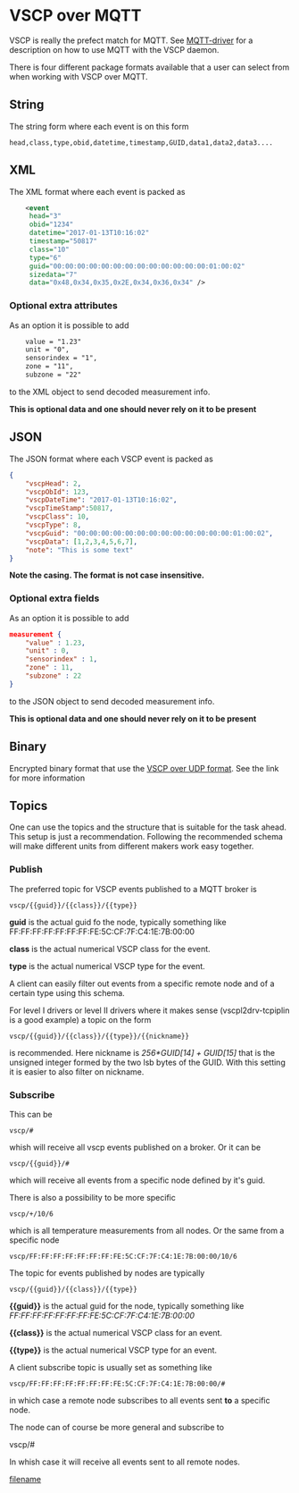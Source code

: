 # VSCP over MQTT

VSCP is really the prefect match for MQTT. See [MQTT-driver](https://github.com/grodansparadis/vscpl2drv-mqtt) for a description on how to use MQTT with the VSCP daemon. 

There is four different package formats available that a user can select from when working with VSCP over MQTT. 

## String

The string form where each event is on this form

    head,class,type,obid,datetime,timestamp,GUID,data1,data2,data3....

## XML

The XML format where each event is packed as

```xml
    <event
     head="3"
     obid="1234"
     datetime="2017-01-13T10:16:02"
     timestamp="50817"
     class="10"
     type="6"
     guid="00:00:00:00:00:00:00:00:00:00:00:00:00:01:00:02"
     sizedata="7"
     data="0x48,0x34,0x35,0x2E,0x34,0x36,0x34" />
```

### Optional extra attributes

As an option it is possible to add

```xml
    value = "1.23"
    unit = "0",
    sensorindex = "1",
    zone = "11",
    subzone = "22"
```

to the XML object to send decoded measurement info. 

**This is optional data and one should never rely on it to be present**

## JSON

The JSON format where each VSCP event is packed as

```json
{
    "vscpHead": 2,
    "vscpObId": 123,
    "vscpDateTime": "2017-01-13T10:16:02",
    "vscpTimeStamp":50817,
    "vscpClass": 10,
    "vscpType": 8,
    "vscpGuid": "00:00:00:00:00:00:00:00:00:00:00:00:00:01:00:02",
    "vscpData": [1,2,3,4,5,6,7],
    "note": "This is some text"
}
```
__Note the casing. The format is **not** case insensitive.__

### Optional extra fields

As an option it is possible to add

```json
measurement {
    "value" : 1.23,
    "unit" : 0,
    "sensorindex" : 1,
    "zone" : 11,
    "subzone" : 22
}
```

to the JSON object to send decoded measurement info. 

**This is optional data and one should never rely on it to be present**

## Binary
Encrypted binary format that use the [VSCP over UDP format](./vscp_over_udp.md). See the link for more information


## Topics

One can use the topics and the structure that is suitable for the task ahead. This setup is just a recommendation. Following the recommended schema will make different units from different makers work easy together. 

### Publish

The preferred topic for VSCP events published to a MQTT broker is

    vscp/{{guid}}/{{class}}/{{type}}

**guid** is the actual guid fo the node, typically something like FF:FF:FF:FF:FF:FF:FF:FE:5C:CF:7F:C4:1E:7B:00:00

**class** is the actual numerical VSCP class for the event.

**type** is the actual numerical VSCP type for the event.

A client can easily filter out events from a specific remote node and of a certain type using this schema.

For level I drivers or level II drivers where it makes sense (vscpl2drv-tcpiplin is a good example) a topic on the form

    vscp/{{guid}}/{{class}}/{{type}}/{{nickname}}

is recommended. Here nickname is _256*GUID[14] + GUID[15]_ that is the unsigned integer formed by the two lsb bytes of the GUID. With this setting it is easier to also filter on nickname.

### Subscribe

This can be

```
vscp/#
```

whish will receive all vscp events published on a broker. Or it can be

```
vscp/{{guid}}/#
```

which will receive all events from a specific node defined by it's guid.

There is also a possibility to be more specific

```
vscp/+/10/6
```

which is all temperature measurements from all nodes. Or the same from a specific node

```
vscp/FF:FF:FF:FF:FF:FF:FF:FE:5C:CF:7F:C4:1E:7B:00:00/10/6
```

The topic for events published by nodes are typically

```
vscp/{{guid}}/{{class}}/{{type}}
```

**{{guid}}** is the actual guid for the node, typically something like _FF:FF:FF:FF:FF:FF:FF:FE:5C:CF:7F:C4:1E:7B:00:00_

**{{class}}** is the actual numerical VSCP class for an event.

**{{type}}** is the actual numerical VSCP type for an event.

A client subscribe topic is usually set as something like

```
vscp/FF:FF:FF:FF:FF:FF:FF:FE:5C:CF:7F:C4:1E:7B:00:00/#
```

in which case a remote node subscribes to all events sent **to** a specific node.

The node can of course be more general and subscribe to

 vscp/#

In whish case it will receive all events sent to all remote nodes.



[filename](./bottom_copyright.md ':include')
